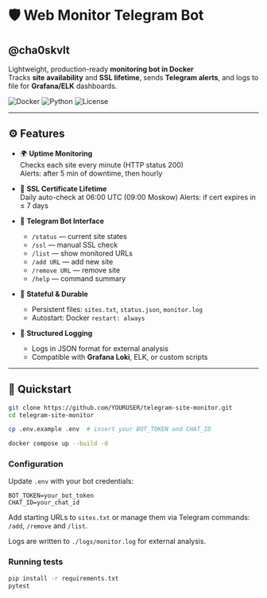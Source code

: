 # 🛡️ Web Monitor Telegram Bot  
## @cha0skvlt

Lightweight, production-ready **monitoring bot in Docker**  
Tracks **site availability** and **SSL lifetime**, sends **Telegram alerts**, and logs to file for **Grafana/ELK** dashboards.

![Docker](https://img.shields.io/badge/docker-ready-blue)
![Python](https://img.shields.io/badge/python-3.11+-green)
![License](https://img.shields.io/badge/license-MIT-lightgrey)

---

## ⚙️ Features

- 🌍 **Uptime Monitoring**  
  Checks each site every minute (HTTP status 200)  
  Alerts: after 5 min of downtime, then hourly

- 🔐 **SSL Certificate Lifetime**  
  Daily auto-check at 06:00 UTC  (09:00 Moskow)
  Alerts: if cert expires in ≤ 7 days

- 📡 **Telegram Bot Interface**  
  - `/status` — current site states  
  - `/ssl` — manual SSL check  
  - `/list` — show monitored URLs  
  - `/add URL` — add new site  
  - `/remove URL` — remove site  
  - `/help` — command summary

- 💾 **Stateful & Durable**  
  - Persistent files: `sites.txt`, `status.json`, `monitor.log`  
  - Autostart: Docker `restart: always`

- 📄 **Structured Logging**  
  - Logs in JSON format for external analysis  
  - Compatible with **Grafana Loki**, ELK, or custom scripts

---

## 🚀 Quickstart

```bash
git clone https://github.com/YOURUSER/telegram-site-monitor.git
cd telegram-site-monitor

cp .env.example .env  # insert your BOT_TOKEN and CHAT_ID

docker compose up --build -d
```

### Configuration

Update `.env` with your bot credentials:

```env
BOT_TOKEN=your_bot_token
CHAT_ID=your_chat_id
```

Add starting URLs to `sites.txt` or manage them via Telegram commands:
`/add`, `/remove` and `/list`.

Logs are written to `./logs/monitor.log` for external analysis.

### Running tests

```bash
pip install -r requirements.txt
pytest
```
